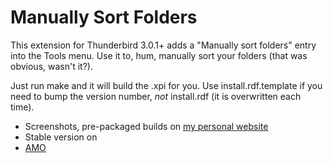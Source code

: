 Manually Sort Folders
=====================

This extension for Thunderbird 3.0.1+ adds a "Manually sort folders" entry into
the Tools menu. Use it to, hum, manually sort your folders (that was obvious,
wasn't it?).

Just run make and it will build the .xpi for you. Use install.rdf.template if
you need to bump the version number, *not* install.rdf (it is overwritten each
time).

* Screenshots, pre-packaged builds on [my personal
website](http://www.xulforum.org)
* Stable version on
* [AMO](https://addons.mozilla.org/en-US/thunderbird/addon/15102)
